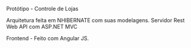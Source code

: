 Protótipo - Controle de Lojas

Arquitetura feita em NHIBERNATE com suas modelagens.
Servidor Rest Web API com ASP.NET MVC

Frontend - Feito com Angular JS.

